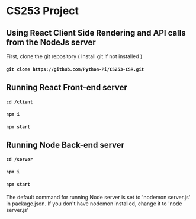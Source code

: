 # CS253 Project

## Using React Client Side Rendering and API calls from the NodeJs server

First, clone the git repository ( Install git if not installed )
#### `git clone https://github.com/Python-Pi/CS253-CSR.git`


## Running React Front-end server 

#### `cd /client `

#### `npm i`

#### `npm start`

## Running Node Back-end server

#### `cd /server `

#### `npm i`

#### `npm start`

The default command for running Node server is set to 'nodemon server.js' in package.json. If you don't have nodemon installed, change it to 'node server.js'

## 